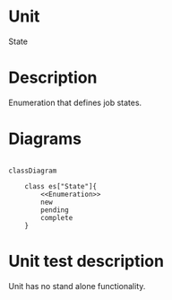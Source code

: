 # Unit

State

# Description

Enumeration that defines job states.

# Diagrams

```mermaid

classDiagram

    class es["State"]{
        <<Enumeration>>
        new
        pending
        complete
    }

```

# Unit test description

Unit has no stand alone functionality.